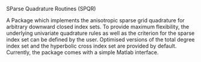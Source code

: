 SParse Quadrature Routines (SPQR)

A Package which implements the anisotropic sparse grid quadrature for arbitrary 
downward closed index sets. To provide maximum flexibility, the underlying 
univariate quadrature rules as well as the criterion for the sparse index set can 
be defined by the user. Optimised versions of the total degree index set and the 
hyperbolic cross index set are provided by default. 
Currently, the package comes with a simple Matlab interface. 
